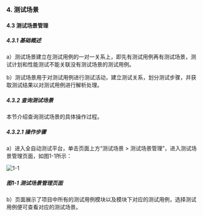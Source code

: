 ### 4. 测试场景

#### 4.3 测试场景管理 

##### 4.3.1 基础概述

a）测试场景建立在测试用例的一对一关系上，即先有测试用例再有测试场景，测试计划和性能测试不能关联没有测试场景的测试用例。

b）测试场景用于对测试用例进行测试活动，建立测试关系，划分测试步骤，并获取测试结果以对测试用例进行解析处理。

##### 4.3.2 查询测试场景

本节介绍查询测试场景的具体操作过程。

##### 4.3.2.1 操作步骤

a）进入全自动测试平台，单击页面上方“测试场景 > 测试场景管理”，进入测试场景管理页面，如图1-1所示：

![1-1](https://www.feisuanyz.com/fstest/cscj/cscjmanage/1.png)

##### 图1-1 测试场景管理页面

b）页面展示了项目中所有的测试用例模块以及模块下对应的测试用例，选择测试用例便可查看对应的测试场景。
